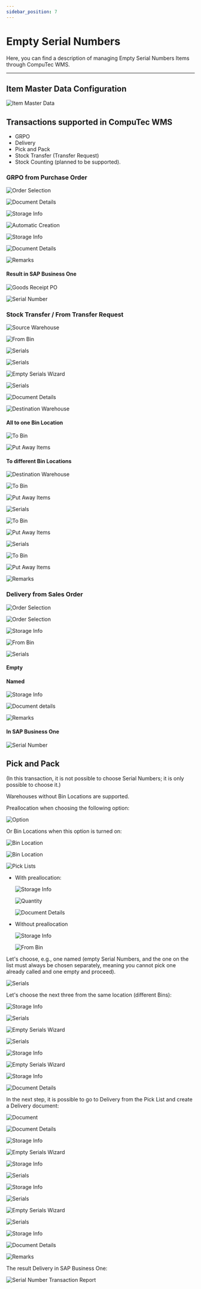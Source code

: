```yaml
---
sidebar_position: 7
---
```


# Empty Serial Numbers

Here, you can find a description of managing Empty Serial Numbers Items through CompuTec WMS.

---

## Item Master Data Configuration

![Item Master Data](./media/item-master-data.webp)

## Transactions supported in CompuTec WMS

- GRPO
- Delivery
- Pick and Pack
- Stock Transfer (Transfer Request)
- Stock Counting (planned to be supported).

### GRPO from Purchase Order

![Order Selection](./media/GRPO-1.webp)

![Document Details](./media/GRPO-2.webp)

![Storage Info](./media/GRPO-3.webp)

![Automatic Creation](./media/GRPO-4.webp)

![Storage Info](./media/GRPO-5.webp)

![Document Details](./media/GRPO-6.webp)

![Remarks](./media/GRPO-7.webp)

#### Result in SAP Business One

![Goods Receipt PO](./media/GRPO-SAP.webp)

![Serial Number](./media/GRPO-SAP-2.webp)

### Stock Transfer / From Transfer Request

![Source Warehouse](./media/stock-transfer-1.webp)

![From Bin](./media/stock-transfer-2.webp)

![Serials](./media/stock-transfer-3.webp)

![Serials](./media/stock-transfer-4.webp)

![Empty Serials Wizard](./media/stock-transfer-5.webp)

![Serials](./media/stock-transfer-6.webp)

![Document Details](./media/stock-transfer-7.webp)

![Destination Warehouse](./media/stock-transfer-8.webp)

#### All to one Bin Location

![To Bin](./media/stock-transfer-to-one-bin-1.webp)

![Put Away Items](./media/stock-transfer-to-one-bin-2.webp)

#### To different Bin Locations

![Destination Warehouse](./media/stock-transfer-to-different-bins-1.webp)

![To Bin](./media/stock-transfer-to-different-bins-2.webp)

![Put Away Items](./media/stock-transfer-to-different-bins-3.webp)

![Serials](./media/stock-transfer-to-different-bins-4.webp)

![To Bin](./media/stock-transfer-to-different-bins-5.webp)

![Put Away Items](./media/stock-transfer-to-different-bins-6.webp)

![Serials](./media/stock-transfer-to-different-bins-7.webp)

![To Bin](./media/stock-transfer-to-different-bins-8.webp)

![Put Away Items](./media/stock-transfer-to-different-bins-9.webp)

![Remarks](./media/stock-transfer-to-different-bins-10.webp)

### Delivery from Sales Order

![Order Selection](./media/delivery-from-sales-order-1.webp)

![Order Selection](./media/delivery-from-sales-order-2.webp)

![Storage Info](./media/delivery-from-sales-order-3.webp)

![From Bin](./media/delivery-from-sales-order-4.webp)

![Serials](./media/delivery-from-sales-order-5.webp)

<!-- ![Empty Serials Wizard](./media/delivery-from-sales-order-6.webp) -->

#### Empty

<!-- ![Storage Info](./media/delivery-from-sales-order-empty.webp) -->

#### Named

<!-- ![Empty Serials Wizard](./media/delivery-from-sales-order-named-1.webp) -->

<!-- ![Serials](./media/delivery-from-sales-order-named-2.webp) -->

<!-- ![Serials](./media/delivery-from-sales-order-named-3.webp) -->

<!-- ![Empty Serials Wizard](./media.delivery-from-sales-order-named-4.webp) -->

<!-- ![Serials](./media/delivery-from-sales-order-named-5.webp) -->

![Storage Info](./media/delivery-from-sales-order-named-6.webp)

![Document details](./media/delivery-from-sales-order-named-7.webp)

![Remarks](./media/delivery-from-sales-order-named-8.webp)

#### In SAP Business One

![Serial Number](./media/delivery-from-sales-order-named-9.webp)

## Pick and Pack

(In this transaction, it is not possible to choose Serial Numbers; it is only possible to choose it.)

Warehouses without Bin Locations are supported.

Preallocation when choosing the following option:

![Option](./media/option.webp)

Or Bin Locations when this option is turned on:

![Bin Location](./media/bin-location-1.webp)

![Bin Location](./media/bin-location-2.webp)

![Pick Lists](./media/bin-location-3.webp)

- With preallocation:

    ![Storage Info](./media/with-preallocation-1.webp)

    ![Quantity](./media/with-preallocation-2.webp)

    ![Document Details](./media/with-preallocation-3.webp)
- Without preallocation

    ![Storage Info](./media/without-preallocation-1.webp)

    ![From Bin](./media/without-preallocation-2.webp)

Let's choose, e.g., one named (empty Serial Numbers, and the one on the list must always be chosen separately, meaning you cannot pick one already called and one empty and proceed).

![Serials](./media/without-preallocation-3.webp)

Let's choose the next three from the same location (different Bins):

![Storage Info](./media/without-preallocation-4.webp)

![Serials](./media/without-preallocation-5.webp)

![Empty Serials Wizard](./media/without-preallocation-6.webp)

![Serials](./media/without-preallocation-7.webp)

![Storage Info](./media/without-preallocation-8.webp)

![Empty Serials Wizard](./media/without-preallocation-9.webp)

![Storage Info](./media/without-preallocation-10.webp)

![Document Details](./media/without-preallocation-11.webp)

In the next step, it is possible to go to Delivery from the Pick List and create a Delivery document:

![Document](./media/delivery-from-pick-list-1.webp)

![Document Details](./media/delivery-from-pick-list-2.webp)

![Storage Info](./media/delivery-from-pick-list-3.webp)

![Empty Serials Wizard](./media/delivery-from-pick-list-4.webp)

![Storage Info](./media/delivery-from-pick-list-5.webp)

![Serials](./media/delivery-from-pick-list-6.webp)

![Storage Info](./media/delivery-from-pick-list-7.webp)

![Serials](./media/delivery-from-pick-list-8.webp)

![Empty Serials Wizard](./media/delivery-from-pick-list-9.webp)

![Serials](./media/delivery-from-pick-list-10.webp)

![Storage Info](./media/delivery-from-pick-list-11.webp)

![Document Details](./media/delivery-from-pick-list-12.webp)

![Remarks](./media/delivery-from-pick-list-13.webp)

The result Delivery in SAP Business One:

![Serial Number Transaction Report](./media/result-delivery-in-sapb1.webp)
